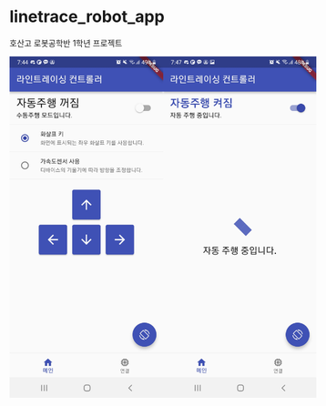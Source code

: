 # linetrace_robot_app
호산고 로봇공학반 1학년 프로젝트

<div style="display: flex;">
  <img src="linebot-main.jpg" height="600"/>
  <img src="linebot-auto.jpg" height="600"/>
</div>
